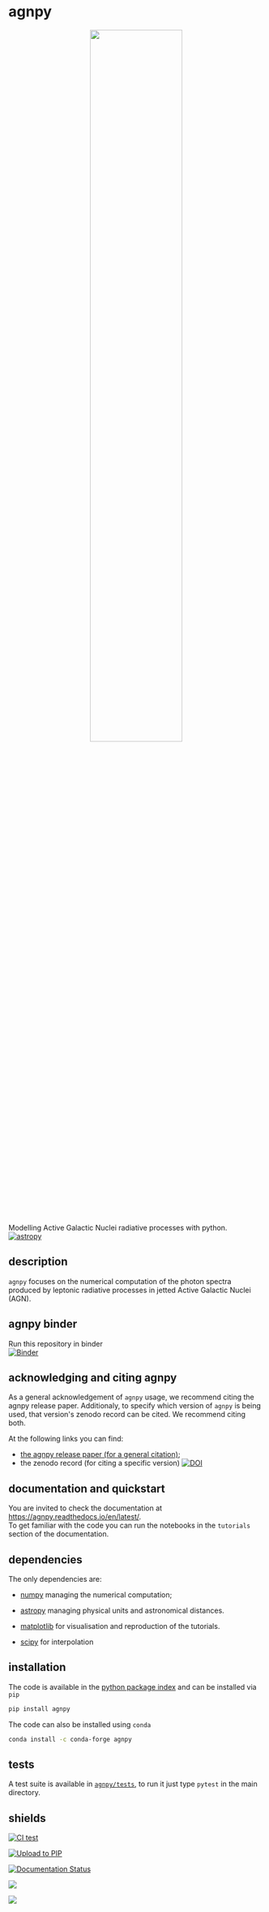 # agnpy
<p align="center">
  <img width="60%" src="docs/_static/logo.png">
</p>

Modelling Active Galactic Nuclei radiative processes with python.    
[![astropy](http://img.shields.io/badge/powered%20by-AstroPy-orange.svg?style=flat)](http://www.astropy.org/)

## description
`agnpy` focuses on the numerical computation of the photon spectra produced by leptonic radiative processes in jetted Active Galactic Nuclei (AGN).

## agnpy binder
Run this repository in binder    
[![Binder](https://mybinder.org/badge_logo.svg)](https://mybinder.org/v2/gh/cosimoNigro/agnpy/HEAD)

## acknowledging and citing agnpy
As a general acknowledgement of `agnpy` usage, we recommend citing the agnpy release paper.
Additionaly, to specify which version of `agnpy` is being used, that version's zenodo record can be cited.
We recommend citing both.

At the following links you can find:

 * [the agnpy release paper (for a general citation)](https://ui.adsabs.harvard.edu/abs/2022A%26A...660A..18N/abstract);
 * the zenodo record (for citing a specific version) [![DOI](https://zenodo.org/badge/DOI/10.5281/zenodo.4055175.svg)](https://doi.org/10.5281/zenodo.4055175)

## documentation and quickstart
You are invited to check the documentation at https://agnpy.readthedocs.io/en/latest/.    
To get familiar with the code you can run the notebooks in the `tutorials` section
of the documentation.

## dependencies
The only dependencies are:

* [numpy](https://numpy.org) managing the numerical computation;

* [astropy](https://www.astropy.org) managing physical units and astronomical distances.

* [matplotlib](https://matplotlib.org) for visualisation and reproduction of the tutorials.

* [scipy](https://www.scipy.org/) for interpolation 

## installation
The code is available in the [python package index](https://pypi.org/project/agnpy/) and can be installed via `pip`

```bash
pip install agnpy
```

The code can also be installed using `conda`

```bash
conda install -c conda-forge agnpy
```

## tests
A test suite is available in [`agnpy/tests`](https://github.com/cosimoNigro/agnpy/tree/master/agnpy/tests), to run it just type
`pytest` in the main directory.

## shields
[![CI test](https://github.com/cosimoNigro/agnpy/actions/workflows/test.yml/badge.svg)](https://github.com/cosimoNigro/agnpy/actions/workflows/test.yml)

[![Upload to PIP](https://github.com/cosimoNigro/agnpy/actions/workflows/pip-upload.yml/badge.svg)](https://github.com/cosimoNigro/agnpy/actions/workflows/pip-upload.yml)

[![Documentation Status](https://readthedocs.org/projects/agnpy/badge/?version=latest)](https://agnpy.readthedocs.io/en/latest/?badge=latest)

![](https://codecov.io/gh/cosimoNigro/agnpy/branch/master/graph/badge.svg)

![](http://img.shields.io/pypi/v/agnpy.svg?text=version)
